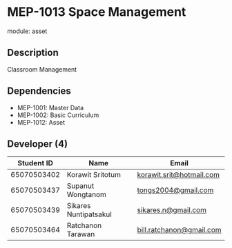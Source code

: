 # MEP-1013 Space Management

module: asset

## Description

Classroom Management

## Dependencies

- MEP-1001: Master Data
- MEP-1002: Basic Curriculum
- MEP-1012: Asset

## Developer (4)

| Student ID    | Name                    | Email                   |
|--------------|------------------------|-------------------------|
| 65070503402  | Korawit Sritotum       | korawit.srit@hotmail.com |
| 65070503437  | Supanut Wongtanom      | tongs2004@gmail.com     |
| 65070503439  | Sikares Nuntipatsakul  | sikares.n@gmail.com     |
| 65070503464  | Ratchanon Tarawan      | bill.ratchanon@gmail.com |
